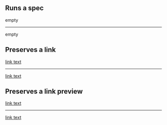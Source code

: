 ## Runs a spec

empty

---

empty

## Preserves a link

[link text](https://nextcloud.com)

---

[link text](https://nextcloud.com)

## Preserves a link preview

[link text](https://nextcloud.com (Preview))

---

[link text](https://nextcloud.com (Preview))
